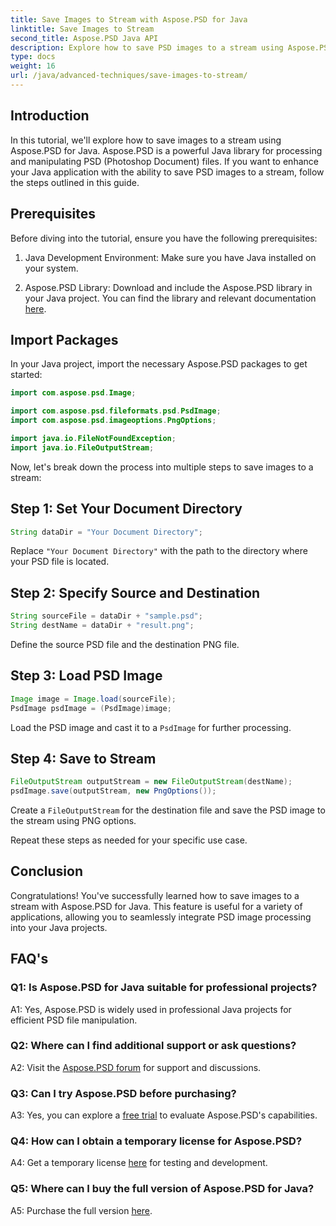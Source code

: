 ```yaml
---
title: Save Images to Stream with Aspose.PSD for Java
linktitle: Save Images to Stream
second_title: Aspose.PSD Java API
description: Explore how to save PSD images to a stream using Aspose.PSD for Java. Follow our step-by-step guide for efficient image processing.
type: docs
weight: 16
url: /java/advanced-techniques/save-images-to-stream/
---
```

## Introduction

In this tutorial, we'll explore how to save images to a stream using Aspose.PSD for Java. Aspose.PSD is a powerful Java library for processing and manipulating PSD (Photoshop Document) files. If you want to enhance your Java application with the ability to save PSD images to a stream, follow the steps outlined in this guide.

## Prerequisites

Before diving into the tutorial, ensure you have the following prerequisites:

1. Java Development Environment: Make sure you have Java installed on your system.

2. Aspose.PSD Library: Download and include the Aspose.PSD library in your Java project. You can find the library and relevant documentation [here](https://reference.aspose.com/psd/java/).

## Import Packages

In your Java project, import the necessary Aspose.PSD packages to get started:

```java
import com.aspose.psd.Image;

import com.aspose.psd.fileformats.psd.PsdImage;
import com.aspose.psd.imageoptions.PngOptions;

import java.io.FileNotFoundException;
import java.io.FileOutputStream;
```

Now, let's break down the process into multiple steps to save images to a stream:

## Step 1: Set Your Document Directory

```java
String dataDir = "Your Document Directory";
```

Replace `"Your Document Directory"` with the path to the directory where your PSD file is located.

## Step 2: Specify Source and Destination

```java
String sourceFile = dataDir + "sample.psd";
String destName = dataDir + "result.png";
```

Define the source PSD file and the destination PNG file.

## Step 3: Load PSD Image

```java
Image image = Image.load(sourceFile);
PsdImage psdImage = (PsdImage)image;
```

Load the PSD image and cast it to a `PsdImage` for further processing.

## Step 4: Save to Stream

```java
FileOutputStream outputStream = new FileOutputStream(destName);
psdImage.save(outputStream, new PngOptions());
```

Create a `FileOutputStream` for the destination file and save the PSD image to the stream using PNG options.

Repeat these steps as needed for your specific use case.

## Conclusion

Congratulations! You've successfully learned how to save images to a stream with Aspose.PSD for Java. This feature is useful for a variety of applications, allowing you to seamlessly integrate PSD image processing into your Java projects.

## FAQ's

### Q1: Is Aspose.PSD for Java suitable for professional projects?

A1: Yes, Aspose.PSD is widely used in professional Java projects for efficient PSD file manipulation.

### Q2: Where can I find additional support or ask questions?

A2: Visit the [Aspose.PSD forum](https://forum.aspose.com/c/psd/34) for support and discussions.

### Q3: Can I try Aspose.PSD before purchasing?

A3: Yes, you can explore a [free trial](https://releases.aspose.com/) to evaluate Aspose.PSD's capabilities.

### Q4: How can I obtain a temporary license for Aspose.PSD?

A4: Get a temporary license [here](https://purchase.aspose.com/temporary-license/) for testing and development.

### Q5: Where can I buy the full version of Aspose.PSD for Java?

A5: Purchase the full version [here](https://purchase.aspose.com/buy).
